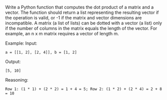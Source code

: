 Write a Python function that computes the dot product of a matrix and a vector. The function should return a list representing the resulting vector if the operation is valid, or -1 if the matrix and vector dimensions are incompatible. A matrix (a list of lists) can be dotted with a vector (a list) only if the number of columns in the matrix equals the length of the vector. For example, an n x m matrix requires a vector of length m.

Example:
Input:
```
a = [[1, 2], [2, 4]], b = [1, 2]
```
Output:
```
[5, 10]
```
Reasoning:
```
Row 1: (1 * 1) + (2 * 2) = 1 + 4 = 5; Row 2: (1 * 2) + (2 * 4) = 2 + 8 = 10
```